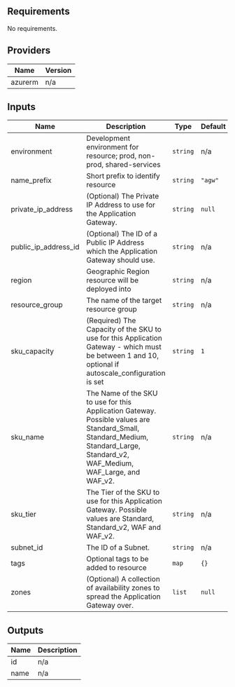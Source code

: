 ## Requirements

No requirements.

## Providers

| Name | Version |
|------|---------|
| azurerm | n/a |

## Inputs

| Name | Description | Type | Default | Required |
|------|-------------|------|---------|:--------:|
| environment | Development environment for resource; prod, non-prod, shared-services | `string` | n/a | yes |
| name\_prefix | Short prefix to identify resource | `string` | `"agw"` | no |
| private\_ip\_address | (Optional) The Private IP Address to use for the Application Gateway. | `string` | `null` | no |
| public\_ip\_address\_id | (Optional) The ID of a Public IP Address which the Application Gateway should use. | `string` | n/a | yes |
| region | Geographic Region resource will be deployed into | `string` | n/a | yes |
| resource\_group | The name of the target resource group | `string` | n/a | yes |
| sku\_capacity | (Required) The Capacity of the SKU to use for this Application Gateway - which must be between 1 and 10, optional if autoscale\_configuration is set | `string` | `1` | no |
| sku\_name | The Name of the SKU to use for this Application Gateway. Possible values are Standard\_Small, Standard\_Medium, Standard\_Large, Standard\_v2, WAF\_Medium, WAF\_Large, and WAF\_v2. | `string` | n/a | yes |
| sku\_tier | The Tier of the SKU to use for this Application Gateway. Possible values are Standard, Standard\_v2, WAF and WAF\_v2. | `string` | n/a | yes |
| subnet\_id | The ID of a Subnet. | `string` | n/a | yes |
| tags | Optional tags to be added to resource | `map` | `{}` | no |
| zones | (Optional) A collection of availability zones to spread the Application Gateway over. | `list` | `null` | no |

## Outputs

| Name | Description |
|------|-------------|
| id | n/a |
| name | n/a |

